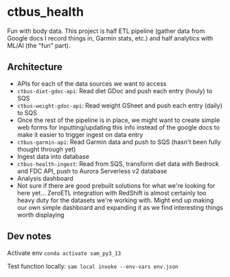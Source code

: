 # ctbus_health
Fun with body data. This project is half ETL pipeline (gather data from Google docs I record things in, Garmin stats, etc.) and half analytics with ML/AI (the "fun" part).

## Architecture

-  APIs for each of the data sources we want to access
  -  `ctbus-diet-gdoc-api`: Read diet GDoc and push each entry (houly) to SQS
  -  `ctbus-weight-gdoc-api`: Read weight GSheet and push each entry (daily) to SQS
  -  Once the rest of the pipeline is in place, we might want to create simple web forms for inputting/updating this info instead of the google docs to make it easier to trigger ingest on data entry
  -  `ctbus-garmin-api`: Read Garmin data and push to SQS (hasn't been fully thought through yet)
-  Ingest data into database
  -  `ctbus-health-ingest`: Read from SQS, transform diet data with Bedrock and FDC API, push to Aurora Serverless v2 database
-  Analysis dashboard
  -  Not sure if there are good prebuilt solutions for what we're looking for here yet... ZeroETL integration with RedShift is almost certainly too heavy duty for the datasets we're working with. Might end up making our own simple dashboard and expanding it as we find interesting things worth displaying

## Dev notes

Activate env `conda activate sam_py3_13`

Test function locally: `sam local invoke --env-vars env.json`